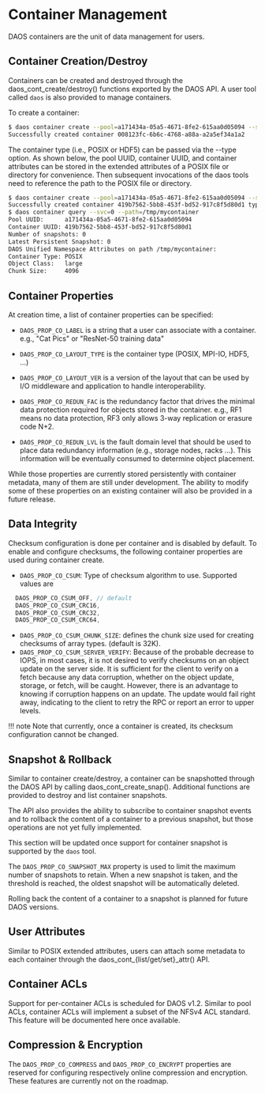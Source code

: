 # Container Management

DAOS containers are the unit of data management for users.

## Container Creation/Destroy

Containers can be created and destroyed through the daos_cont_create/destroy()
functions exported by the DAOS API. A user tool called `daos` is also
provided to manage containers.

To create a container:
```bash
$ daos container create --pool=a171434a-05a5-4671-8fe2-615aa0d05094 --svc=0
Successfully created container 008123fc-6b6c-4768-a88a-a2a5ef34a1a2
```

The container type (i.e., POSIX or HDF5) can be passed via the --type option.
As shown below, the pool UUID, container UUID, and container attributes can be
stored in the extended attributes of a POSIX file or directory for convenience.
Then subsequent invocations of the daos tools need to reference the path
to the POSIX file or directory.

```bash
$ daos container create --pool=a171434a-05a5-4671-8fe2-615aa0d05094 --svc=0 --path=/tmp/mycontainer --type=POSIX --oclass=large --chunk_size=4K
Successfully created container 419b7562-5bb8-453f-bd52-917c8f5d80d1 type POSIX
$ daos container query --svc=0 --path=/tmp/mycontainer
Pool UUID:      a171434a-05a5-4671-8fe2-615aa0d05094
Container UUID: 419b7562-5bb8-453f-bd52-917c8f5d80d1
Number of snapshots: 0
Latest Persistent Snapshot: 0
DAOS Unified Namespace Attributes on path /tmp/mycontainer:
Container Type: POSIX
Object Class:   large
Chunk Size:     4096
```

## Container Properties

At creation time, a list of container properties can be specified:

-   `DAOS_PROP_CO_LABEL` is a string that a user can associate with a
    container. e.g., "Cat Pics" or "ResNet-50 training data"

-   `DAOS_PROP_CO_LAYOUT_TYPE` is the container type (POSIX, MPI-IO,
    HDF5, ...)

-   `DAOS_PROP_CO_LAYOUT_VER` is a version of the layout that can be
    used by I/O middleware and application to handle interoperability.

-   `DAOS_PROP_CO_REDUN_FAC` is the redundancy factor that drives the
    minimal data protection required for objects stored in the
    container. e.g., RF1 means no data protection, RF3 only allows 3-way
    replication or erasure code N+2.

-   `DAOS_PROP_CO_REDUN_LVL` is the fault domain level that should be
    used to place data redundancy information (e.g., storage nodes, racks
    ...). This information will be eventually consumed to determine object
    placement.

While those properties are currently stored persistently with container
metadata, many of them are still under development. The ability to modify some
of these properties on an existing container will also be provided in a future
release.

## Data Integrity

Checksum configuration is done per container and is disabled by default.
To enable and configure checksums, the following container properties are used
during container create.

- `DAOS_PROP_CO_CSUM`: Type of checksum algorithm to use. Supported values are

```c
  DAOS_PROP_CO_CSUM_OFF, // default
  DAOS_PROP_CO_CSUM_CRC16,
  DAOS_PROP_CO_CSUM_CRC32,
  DAOS_PROP_CO_CSUM_CRC64,
```

- `DAOS_PROP_CO_CSUM_CHUNK_SIZE`: defines the chunk size used for
  creating checksums of array types. (default is 32K).
- `DAOS_PROP_CO_CSUM_SERVER_VERIFY`: Because of the probable decrease to
  IOPS, in most cases, it is not desired to verify checksums on an object
  update on the server side. It is sufficient for the client to verify on
  a fetch because any data corruption, whether on the object update,
  storage, or fetch, will be caught. However, there is an advantage to
  knowing if corruption happens on an update. The update would fail
  right away, indicating to the client to retry the RPC or report an
  error to upper levels.

!!! note
    Note that currently, once a container is created, its checksum configuration
    cannot be changed.

## Snapshot & Rollback

Similar to container create/destroy, a container can be snapshotted through the
DAOS API by calling daos_cont_create_snap(). Additional functions are provided
to destroy and list container snapshots.

The API also provides the ability to subscribe to container snapshot events and
to rollback the content of a container to a previous snapshot, but those
operations are not yet fully implemented.

This section will be updated once support for container snapshot is supported by
the `daos` tool.

The `DAOS_PROP_CO_SNAPSHOT_MAX` property is used to limit the maximum number of
snapshots to retain. When a new snapshot is taken, and the threshold is reached,
the oldest snapshot will be automatically deleted.

Rolling back the content of a container to a snapshot is planned for future DAOS
versions.

## User Attributes

Similar to POSIX extended attributes, users can attach some metadata to each
container through the daos_cont_{list/get/set}_attr() API.

## Container ACLs

Support for per-container ACLs is scheduled for DAOS v1.2. Similar to pool ACLs,
container ACLs will implement a subset of the NFSv4 ACL standard. This feature
will be documented here once available.

## Compression & Encryption

The `DAOS_PROP_CO_COMPRESS` and `DAOS_PROP_CO_ENCRYPT` properties are reserved
for configuring respectively online compression and encryption.
These features are currently not on the roadmap.
